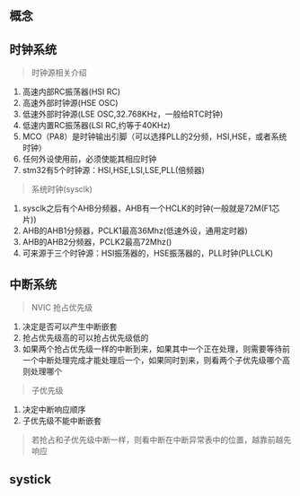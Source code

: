 ## 概念

## 时钟系统
> 时钟源相关介绍
1. 高速内部RC振荡器(HSI RC)
2. 高速外部时钟源(HSE OSC)
3. 低速外部时钟源(LSE OSC,32.768KHz，一般给RTC时钟)
4. 低速内置RC振荡器(LSI RC,约等于40KHz)  
5. MCO（PA8）是时钟输出引脚（可以选择PLL的2分频，HSI,HSE，或者系统时钟）
6. 任何外设使用前，必须使能其相应时钟
7. stm32有5个时钟源：HSI,HSE,LSI,LSE,PLL(倍频器)

> 系统时钟(sysclk)
1. sysclk之后有个AHB分频器，AHB有一个HCLK的时钟(一般就是72M(F1芯片))
2. AHB的AHB1分频器，PCLK1最高36Mhz(低速外设，通用定时器)
3. AHB的AHB2分频器，PCLK2最高72Mhz()
4. 可来源于三个时钟源：HSI振荡器的，HSE振荡器的，PLL时钟(PLLCLK)

>  


## 中断系统
> NVIC
> 抢占优先级
1. 决定是否可以产生中断嵌套
2. 抢占优先级高的可以抢占优先级低的
3. 如果两个抢占优先级一样的中断到来，如果其中一个正在处理，则需要等待前一个中断处理完成才能处理后一个，如果同时到来，则看两个子优先级哪个高则处理哪个  

> 子优先级
1. 决定中断响应顺序
2. 子优先级不能中断嵌套  
 
> 若抢占和子优先级中断一样，则看中断在中断异常表中的位置，越靠前越先响应

## systick
> 
> 
> 